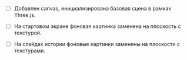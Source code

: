 - [ ] Добавлен canvas, инициализирована базовая сцена в рамках Three.js.
- [ ] На стартовом экране фоновая картинка заменена на плоскость с текстурой.
- [ ] На слайдах истории фоновые картинки заменены на плоскости с текстурами.

